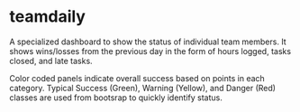 # teamdaily
 A specialized dashboard to show the status of individual team members. It shows wins/losses from the previous day in the form of hours logged, tasks closed, and late tasks.

 Color coded panels indicate overall success based on points in each category. Typical Success (Green), Warning (Yellow), and Danger (Red) classes are used from bootsrap to quickly identify status.
